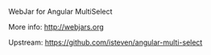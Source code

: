 WebJar for Angular MultiSelect

More info: http://webjars.org

Upstream: https://github.com/isteven/angular-multi-select
